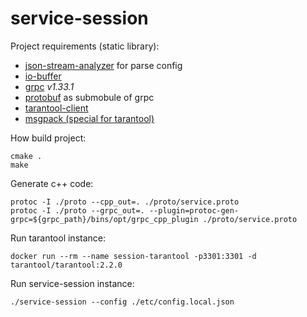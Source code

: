 # service-session

Project requirements (static library):
  - [json-stream-analyzer](https://github.com/Alexander1000/json-stream-analyzer) for parse config
  - [io-buffer](https://github.com/Alexander1000/io-buffer)
  - [grpc](https://github.com/grpc/grpc.git) *v1.33.1*
  - [protobuf](https://github.com/google/protobuf.git) as submobule of grpc
  - [tarantool-client](https://github.com/tarantool/tarantool-c.git)
  - [msgpack (special for tarantool)](https://github.com/tarantool/msgpuck.git)

How build project:
```shell
cmake .
make
```

Generate c++ code:
```shell
protoc -I ./proto --cpp_out=. ./proto/service.proto
protoc -I ./proto --grpc_out=. --plugin=protoc-gen-grpc=${grpc_path}/bins/opt/grpc_cpp_plugin ./proto/service.proto
```

Run tarantool instance:
```shell
docker run --rm --name session-tarantool -p3301:3301 -d tarantool/tarantool:2.2.0
```

Run service-session instance:
```shell
./service-session --config ./etc/config.local.json
```
